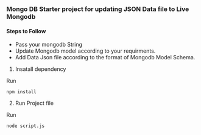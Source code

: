 ### Mongo DB Starter project for updating JSON Data file to Live Mongodb

#### Steps to Follow

- Pass your mongodb String
- Update Mongodb model according to your requirments.
- Add Data Json file according to the format of Mongodb Model Schema.

1. Insatall dependency 

Run 
    
    npm install


2. Run Project file 

Run 
    
    node script.js
